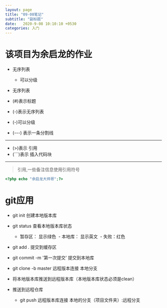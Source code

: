 ```yaml
---
layout: page
title: "09-08笔记"
subtitle: "副标题"
date:   2020-9-08 10:10:10 +0530
categories: 入门
---
```


# 该项目为余启龙的作业

- 无序列表
    - 可以分级
- 无序列表

- (#)表示标题
- (-)表示无序列表
- (-)可以分级
- (---) 表示一条分割线

---

- (>)表示 引用
- (```)表示 插入代码块

---

>引用,一些备注信息使用引用符号

```php
<?php echo "余启龙大帅哥";?>
```
# git应用

- git init 创建本地版本库

- git status  查看本地版本库状态

    - 暂存区： 显示绿色
​    - 本地库： 显示英文
​    - 失败：红色

- git add .    提交到缓存区

- git commit -m '第一次提交'      提交到本地库 

- git clone -b master 远程版本连接 本地分支

- 将本地版本库推送到远程版本库（本地版本库状态必须是clean）

- 推送到远程仓库
    - git push 远程版本库连接 本地的分支（项目文件夹）:远程分支